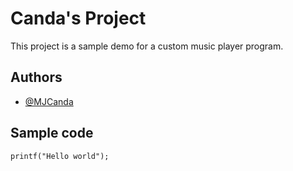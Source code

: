 # Canda's Project
This project is a sample demo for a custom music player program.

## Authors
- [@MJCanda](https://github.com/MJCanda)

## Sample code
```
printf("Hello world");
```
